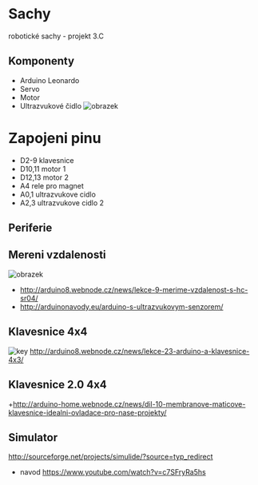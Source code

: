 ﻿# Sachy 
robotické sachy - projekt 3.C


## Komponenty

* Arduino Leonardo
* Servo
* Motor
* Ultrazvukové čidlo
![obrazek](http://digipak.org/zencart/images/ArduinoLeonardo.jpg)



# Zapojeni pinu
 + D2-9 klavesnice
 + D10,11 motor 1
 + D12,13 motor 2
 + A4 rele pro magnet
 + A0,1 ultrazvukove cidlo
 + A2,3 ultrazvukove cidlo 2

## Periferie

## Mereni vzdalenosti
![obrazek](http://www.santy.cz/data/product/210_957.jpg)
* http://arduino8.webnode.cz/news/lekce-9-merime-vzdalenost-s-hc-sr04/
* http://arduinonavody.eu/arduino-s-ultrazvukovym-senzorem/
## Klavesnice 4x4
![key](http://files.arduino8.webnode.cz/200000424-d2b67d6a29/unnamed.jpg)
 http://arduino8.webnode.cz/news/lekce-23-arduino-a-klavesnice-4x3/		 

## Klavesnice 2.0  4x4
+http://arduino-home.webnode.cz/news/dil-10-membranove-maticove-klavesnice-idealni-ovladace-pro-nase-projekty/

## Simulator
http://sourceforge.net/projects/simulide/?source=typ_redirect
+ navod https://www.youtube.com/watch?v=c7SFryRa5hs
